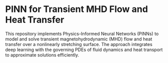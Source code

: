# PINN for Transient MHD Flow and Heat Transfer
This repository implements Physics-Informed Neural Networks (PINNs) to model and solve transient magnetohydrodynamic (MHD) flow and heat transfer over a nonlinearly stretching surface. The approach integrates deep learning with the governing PDEs of fluid dynamics and heat transport to approximate solutions efficiently.

